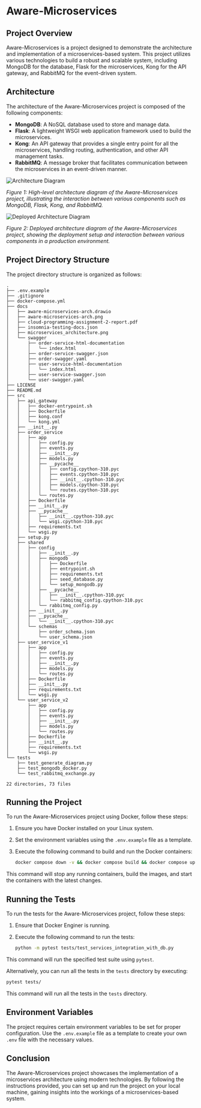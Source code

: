 # Aware-Microservices 
## Project Overview

Aware-Microservices is a project designed to demonstrate the architecture and implementation of a microservices-based system. This project utilizes various technologies to build a robust and scalable system, including MongoDB for the database, Flask for the microservices, Kong for the API gateway, and RabbitMQ for the event-driven system.

## Architecture

The architecture of the Aware-Microservices project is composed of the following components:

- **MongoDB**: A NoSQL database used to store and manage data.
- **Flask**: A lightweight WSGI web application framework used to build the microservices.
- **Kong**: An API gateway that provides a single entry point for all the microservices, handling routing, authentication, and other API management tasks.
- **RabbitMQ**: A message broker that facilitates communication between the microservices in an event-driven manner.

![Architecture Diagram](docs/aware-microservices-arch.png)

*Figure 1: High-level architecture diagram of the Aware-Microservices project, illustrating the interaction between various components such as MongoDB, Flask, Kong, and RabbitMQ.*

![Deployed Architecture Diagram](docs/deployed-architecture.png)

*Figure 2: Deployed architecture diagram of the Aware-Microservices project, showing the deployment setup and interaction between various components in a production environment.*



## Project Directory Structure

The project directory structure is organized as follows:

```
.
├── .env.example
├── .gitignore
├── docker-compose.yml
├── docs
│   ├── aware-microservices-arch.drawio
│   ├── aware-microservices-arch.png
│   ├── cloud-programming-assignment-2-report.pdf
│   ├── insomnia-testing-docs.json
│   ├── microservices_architecture.png
│   └── swagger
│       ├── order-service-html-documentation
│       │   └── index.html
│       ├── order-service-swagger.json
│       ├── order-swagger.yaml
│       ├── user-service-html-documentation
│       │   └── index.html
│       ├── user-service-swagger.json
│       └── user-swagger.yaml
├── LICENSE
├── README.md
├── src
│   ├── api_gateway
│   │   ├── docker-entrypoint.sh
│   │   ├── Dockerfile
│   │   ├── kong.conf
│   │   └── kong.yml
│   ├── __init__.py
│   ├── order_service
│   │   ├── app
│   │   │   ├── config.py
│   │   │   ├── events.py
│   │   │   ├── __init__.py
│   │   │   ├── models.py
│   │   │   ├── __pycache__
│   │   │   │   ├── config.cpython-310.pyc
│   │   │   │   ├── events.cpython-310.pyc
│   │   │   │   ├── __init__.cpython-310.pyc
│   │   │   │   ├── models.cpython-310.pyc
│   │   │   │   └── routes.cpython-310.pyc
│   │   │   └── routes.py
│   │   ├── Dockerfile
│   │   ├── __init__.py
│   │   ├── __pycache__
│   │   │   ├── __init__.cpython-310.pyc
│   │   │   └── wsgi.cpython-310.pyc
│   │   ├── requirements.txt
│   │   └── wsgi.py
│   ├── setup.py
│   ├── shared
│   │   ├── config
│   │   │   ├── __init__.py
│   │   │   ├── mongodb
│   │   │   │   ├── Dockerfile
│   │   │   │   ├── entrypoint.sh
│   │   │   │   ├── requirements.txt
│   │   │   │   ├── seed_database.py
│   │   │   │   └── setup_mongodb.py
│   │   │   ├── __pycache__
│   │   │   │   ├── __init__.cpython-310.pyc
│   │   │   │   └── rabbitmq_config.cpython-310.pyc
│   │   │   └── rabbitmq_config.py
│   │   ├── __init__.py
│   │   ├── __pycache__
│   │   │   └── __init__.cpython-310.pyc
│   │   └── schemas
│   │       ├── order_schema.json
│   │       └── user_schema.json
│   ├── user_service_v1
│   │   ├── app
│   │   │   ├── config.py
│   │   │   ├── events.py
│   │   │   ├── __init__.py
│   │   │   ├── models.py
│   │   │   └── routes.py
│   │   ├── Dockerfile
│   │   ├── __init__.py
│   │   ├── requirements.txt
│   │   └── wsgi.py
│   └── user_service_v2
│       ├── app
│       │   ├── config.py
│       │   ├── events.py
│       │   ├── __init__.py
│       │   ├── models.py
│       │   └── routes.py
│       ├── Dockerfile
│       ├── __init__.py
│       ├── requirements.txt
│       └── wsgi.py
└── tests
    ├── test_generate_diagram.py
    ├── test_mongodb_docker.py
    └── test_rabbitmq_exchange.py

22 directories, 73 files
```

## Running the Project

To run the Aware-Microservices project using Docker, follow these steps:

1. Ensure you have Docker installed on your Linux system.
2. Set the environment variables using the `.env.example` file as a template.
3. Execute the following command to build and run the Docker containers:

    ```bash
    docker compose down -v && docker compose build && docker compose up --force-recreate
    ```

This command will stop any running containers, build the images, and start the containers with the latest changes.

## Running the Tests

To run the tests for the Aware-Microservices project, follow these steps:

1. Ensure that Docker Enginer is running.
2. Execute the following command to run the tests:

    ```bash
    python -m pytest tests/test_services_integration_with_db.py
    ```

This command will run the specified test suite using `pytest`.

Alternatively, you can run all the tests in the `tests` directory by executing:

```bash
pytest tests/
```

This command will run all the tests in the `tests` directory.

## Environment Variables

The project requires certain environment variables to be set for proper configuration. Use the `.env.example` file as a template to create your own `.env` file with the necessary values.

## Conclusion

The Aware-Microservices project showcases the implementation of a microservices architecture using modern technologies. By following the instructions provided, you can set up and run the project on your local machine, gaining insights into the workings of a microservices-based system.
